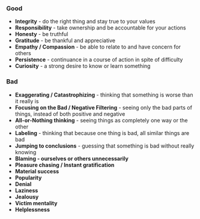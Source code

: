 ### Good
- **Integrity** - do the right thing and stay true to your values
- **Responsibility** - take ownership and be accountable for your actions
- **Honesty** - be truthful
- **Gratitude** - be thankful and appreciative
- **Empathy / Compassion** - be able to relate to and have concern for others
- **Persistence** - continuance in a course of action in spite of difficulty
- **Curiosity** - a strong desire to know or learn something


### Bad
- **Exaggerating / Catastrophizing** - thinking that something is worse than it really is
- **Focusing on the Bad / Negative Filtering** - seeing only the bad parts of things, instead of both positive and negative
- **All-or-Nothing thinking** - seeing things as completely one way or the other
- **Labeling** - thinking that because one thing is bad, all similar things are bad
- **Jumping to conclusions** - guessing that something is bad without really knowing
- **Blaming - ourselves or others unnecessarily**
- **Pleasure chasing / Instant gratification**
- **Material success**
- **Popularity**
- **Denial**
- **Laziness**
- **Jealousy**
- **Victim mentality**
- **Helplessness**
